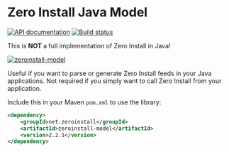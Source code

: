 # Zero Install Java Model

[![API documentation](https://img.shields.io/badge/api-docs-orange.svg)](https://java.0install.de/)
[![Build status](https://img.shields.io/travis/0install/0install-java.svg)](https://travis-ci.org/0install/0install-java)

This is **NOT** a full implementation of Zero Install in Java!

[![zeroinstall-model](https://img.shields.io/maven-central/v/net.zeroinstall/zeroinstall-model.svg)](https://mvnrepository.com/artifact/net.zeroinstall/zeroinstall-model)

Useful if you want to parse or generate Zero Install feeds in your Java applications. Not required if you simply want to call Zero Install from your application.

Include this in your Maven ```pom.xml``` to use the library:
```xml
<dependency>
    <groupId>net.zeroinstall</groupId>
    <artifactId>zeroinstall-model</artifactId>
    <version>2.2.1</version>
</dependency>
```
